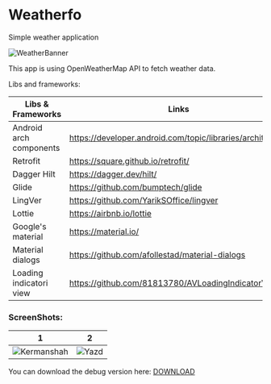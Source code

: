 # Weatherfo
Simple weather application

![WeatherBanner](https://images.theconversation.com/files/232705/original/file-20180820-30593-1nxanpj.jpg?ixlib=rb-1.1.0&q=45&auto=format&w=496&fit=clip)


This app is using OpenWeatherMap API to fetch weather data. 



Libs and frameworks:

Libs & Frameworks | Links
---- | ----
Android arch components | https://developer.android.com/topic/libraries/architecture
Retrofit | https://square.github.io/retrofit/
Dagger Hilt | https://dagger.dev/hilt/
Glide | https://github.com/bumptech/glide
LingVer | https://github.com/YarikSOffice/lingver
Lottie | https://airbnb.io/lottie
Google's material | https://material.io/
Material dialogs | https://github.com/afollestad/material-dialogs
Loading indicatori view | https://github.com/81813780/AVLoadingIndicatorView

### ScreenShots: 

1 | 2 
-- | --
![Kermanshah](https://github.com/moeindev/Weatherfo/blob/master/readmeRes/kermanshah.jpg) | ![Yazd](https://github.com/moeindev/Weatherfo/blob/master/readmeRes/yazd.jpg)

You can download the debug version here: [DOWNLOAD](https://github.com/moeindev/Weatherfo/blob/master/readmeRes/app-debug.apk)
